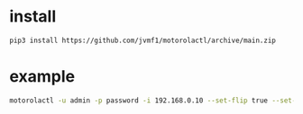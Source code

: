 # install
```sh
pip3 install https://github.com/jvmf1/motorolactl/archive/main.zip
```
# example
```sh
motorolactl -u admin -p password -i 192.168.0.10 --set-flip true --set-hue 50
```
